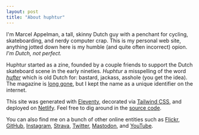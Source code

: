 ```yaml
---
layout: post
title: "About huphtur"
---
```

I'm Marcel Appelman, a tall, skinny Dutch guy with a penchant for cycling, skateboarding, and nerdy computer crap. This is my personal web site, anything jotted down here is my humble (and quite often incorrect) opion. _I'm Dutch, not perfect._

Huphtur started as a zine, founded by a couple friends to support the Dutch skateboard scene in the early nineties. _Huphtur_ a misspelling of the word [_hufter_](https://en.wiktionary.org/wiki/hufter) which is old Dutch for: bastard, jackass, asshole (you get the idea). The magazine is [long gone](https://web.archive.org/web/19970225192142/http://www.huphtur.nl/), but I kept the name as a unique identifier on the internet.

This site was generated with [Eleventy](https://www.11ty.dev/), decorated via [Tailwind CSS](https://tailwindcss.com/), and deployed on [Netlify](https://www.netlify.com/). Feel free to dig around in the [source code](https://github.com/huphtur/huphtur.nl).

You can also find me on a bunch of other online entities such as
[Flickr](https://www.flickr.com/photos/huphtur/),
[GitHub](https://github.com/huphtur/),
[Instagram](https://www.instagram.com/huphtur/),
[Strava](https://www.strava.com/athletes/huphtur),
[Twitter](https://twitter.com/huphtur),
[Mastodon](https://mastodon.social/@huphtur), and
[YouTube](https://www.youtube.com/channel/UCi40BSt5e5-tRDfYH-3tjeA).